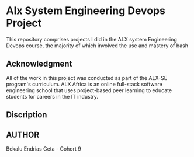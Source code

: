 # Alx System Engineering Devops Project

This repository comprises projects I did in the ALX system Engineering Devops course, the majority of which involved the use and mastery of bash

## Acknowledgment

All of the work in this project was conducted as part of the ALX-SE program's curriculum. ALX Africa is an online full-stack software engineering school that uses project-based peer learning to educate students for careers in the IT industry.

## Discription


## AUTHOR

Bekalu Endrias Geta - Cohort 9

